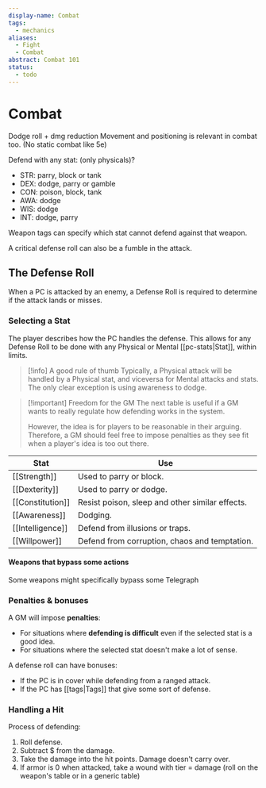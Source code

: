 ```yaml
---
display-name: Combat
tags:
  - mechanics
aliases:
  - Fight
  - Combat
abstract: Combat 101
status:
  - todo
---
```

# Combat
Dodge roll + dmg reduction
Movement and positioning is relevant in combat too. (No static combat like 5e)

Defend with any stat: (only physicals)?
- STR: parry, block or tank
- DEX: dodge, parry or gamble
- CON: poison, block, tank
- AWA: dodge
- WIS: dodge
- INT: dodge, parry


Weapon tags can specify which stat cannot defend against that weapon.

A critical defense roll can also be a fumble in the attack.

## The Defense Roll
When a PC is attacked by an enemy, a Defense Roll is required to determine if the attack lands or misses.

### Selecting a Stat
The player describes how the PC handles the defense. This allows for any Defense Roll to be done with any Physical or Mental [[pc-stats|Stat]], within limits.

> [!info] A good rule of thumb
> Typically, a Physical attack will be handled by a Physical stat, and viceversa for Mental attacks and stats. The only clear exception is using awareness to dodge.

> [!important] Freedom for the GM
> The next table is useful if a GM wants to really regulate how defending works in the system.
> 
> However, the idea is for players to be reasonable in their arguing. Therefore, a GM should feel free to impose penalties as they see fit when a player's idea is too out there.

| Stat             | Use                                             |
| ---------------- | ----------------------------------------------- |
| [[Strength]]     | Used to parry or block.                         |
| [[Dexterity]]    | Used to parry or dodge.                         |
| [[Constitution]] | Resist poison, sleep and other similar effects. |
| [[Awareness]]    | Dodging.                                        |
| [[Intelligence]] | Defend from illusions or traps.                 |
| [[Willpower]]    | Defend from corruption, chaos and temptation.   |

#### Weapons that bypass some actions
Some weapons might specifically bypass some 
Telegraph

### Penalties & bonuses
A GM will impose **penalties**:
- For situations where **defending is difficult** even if the selected stat is a good idea.
- For situations where the selected stat doesn't make a lot of sense.

A defense roll can have bonuses:
- If the PC is in cover while defending from a ranged attack.
- If the PC has [[tags|Tags]] that give some sort of defense.
### Handling a Hit
Process of defending:
1. Roll defense.
2. Subtract $ from the damage.
3. Take the damage into the hit points. Damage doesn't carry over.
4. If armor is 0 when attacked, take a wound with tier = damage (roll on the weapon's table or in a generic table)